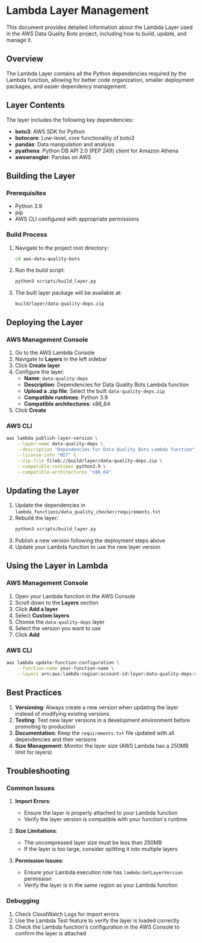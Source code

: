 # Lambda Layer Management

This document provides detailed information about the Lambda Layer used in the AWS Data Quality Bots project, including how to build, update, and manage it.

## Overview

The Lambda Layer contains all the Python dependencies required by the Lambda function, allowing for better code organization, smaller deployment packages, and easier dependency management.

## Layer Contents

The layer includes the following key dependencies:

- **boto3**: AWS SDK for Python
- **botocore**: Low-level, core functionality of boto3
- **pandas**: Data manipulation and analysis
- **pyathena**: Python DB API 2.0 (PEP 249) client for Amazon Athena
- **awswrangler**: Pandas on AWS

## Building the Layer

### Prerequisites

- Python 3.9
- pip
- AWS CLI configured with appropriate permissions

### Build Process

1. Navigate to the project root directory:
   ```bash
   cd aws-data-quality-bots
   ```

2. Run the build script:
   ```bash
   python3 scripts/build_layer.py
   ```

3. The built layer package will be available at:
   ```
   build/layer/data-quality-deps.zip
   ```

## Deploying the Layer

### AWS Management Console

1. Go to the AWS Lambda Console
2. Navigate to **Layers** in the left sidebar
3. Click **Create layer**
4. Configure the layer:
   - **Name**: `data-quality-deps`
   - **Description**: Dependencies for Data Quality Bots Lambda function
   - **Upload a .zip file**: Select the built `data-quality-deps.zip`
   - **Compatible runtimes**: Python 3.9
   - **Compatible architectures**: x86_64
5. Click **Create**

### AWS CLI

```bash
aws lambda publish-layer-version \
    --layer-name data-quality-deps \
    --description "Dependencies for Data Quality Bots Lambda function" \
    --license-info "MIT" \
    --zip-file fileb://build/layer/data-quality-deps.zip \
    --compatible-runtimes python3.9 \
    --compatible-architectures "x86_64"
```

## Updating the Layer

1. Update the dependencies in `lambda_functions/data_quality_checker/requirements.txt`
2. Rebuild the layer:
   ```bash
   python3 scripts/build_layer.py
   ```
3. Publish a new version following the deployment steps above
4. Update your Lambda function to use the new layer version

## Using the Layer in Lambda

### AWS Management Console

1. Open your Lambda function in the AWS Console
2. Scroll down to the **Layers** section
3. Click **Add a layer**
4. Select **Custom layers**
5. Choose the `data-quality-deps` layer
6. Select the version you want to use
7. Click **Add**

### AWS CLI

```bash
aws lambda update-function-configuration \
    --function-name your-function-name \
    --layers arn:aws:lambda:region:account-id:layer:data-quality-deps:version
```

## Best Practices

1. **Versioning**: Always create a new version when updating the layer instead of modifying existing versions
2. **Testing**: Test new layer versions in a development environment before promoting to production
3. **Documentation**: Keep the `requirements.txt` file updated with all dependencies and their versions
4. **Size Management**: Monitor the layer size (AWS Lambda has a 250MB limit for layers)

## Troubleshooting

### Common Issues

1. **Import Errors**:
   - Ensure the layer is properly attached to your Lambda function
   - Verify the layer version is compatible with your function's runtime

2. **Size Limitations**:
   - The uncompressed layer size must be less than 250MB
   - If the layer is too large, consider splitting it into multiple layers

3. **Permission Issues**:
   - Ensure your Lambda execution role has `lambda:GetLayerVersion` permission
   - Verify the layer is in the same region as your Lambda function

### Debugging

1. Check CloudWatch Logs for import errors
2. Use the Lambda Test feature to verify the layer is loaded correctly
3. Check the Lambda function's configuration in the AWS Console to confirm the layer is attached
